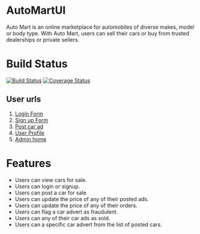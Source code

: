 # AutoMartUI
Auto Mart is an online marketplace for automobiles of diverse makes, model or body type. With Auto Mart, users can sell their cars or buy from trusted dealerships or private sellers.

# Build Status
[![Build Status](https://travis-ci.org/sempsmahad/AutoMartUI.svg?branch=master)](https://travis-ci.org/sempsmahad/AutoMartUI)
[![Coverage Status](https://coveralls.io/repos/github/sempsmahad/AutoMartUI/badge.svg?branch=master)](https://coveralls.io/github/sempsmahad/AutoMartUI?branch=master)

## User urls

   1. [Login Form](https://sempsmahad.github.io/AutoMartUI/UI/signIn.html)
   2. [Sign up Form](https://sempsmahad.github.io/AutoMartUI/UI/signUp.html)
   3. [Post car ad](https://sempsmahad.github.io/AutoMartUI/UI/sell.html)
   4. [User Profile](https://sempsmahad.github.io/AutoMartUI/UI/profile.html)  
   5. [Admin home ](https://sempsmahad.github.io/AutoMartUI/UI/admin.html)

# Features
 - Users can view cars for sale.
 - Users can login or signup.
 - Users can post a car for sale
 - Users can update the price of any of their posted ads.
 - Users can update the price of any of their orders.
 - Users can flag a car advert as fraudulent.
 - Users can any of their car ads as sold.
 - Users can a specific car advert from the list of posted cars.